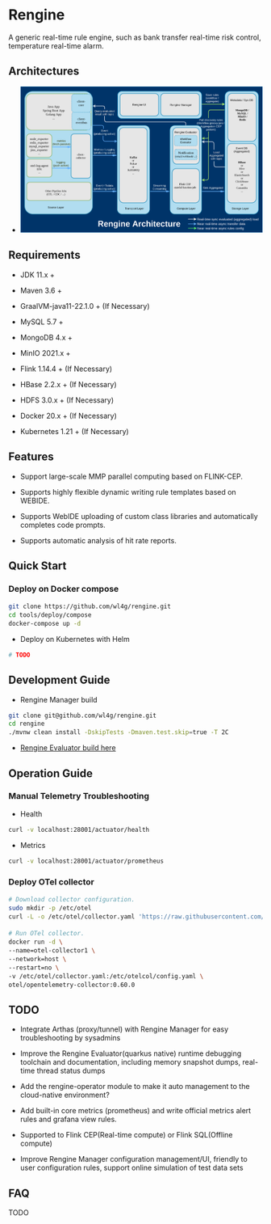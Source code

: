 # Rengine

A generic real-time rule engine, such as bank transfer real-time risk control, temperature real-time alarm.

## Architectures

- ![Global](docs/shots/rengine_architecture.png)

## Requirements

- JDK 11.x +

- Maven 3.6 +

- GraalVM-java11-22.1.0 + (If Necessary)

- MySQL 5.7 +

- MongoDB 4.x +

- MinIO 2021.x +

- Flink 1.14.4 + (If Necessary)

- HBase 2.2.x + (If Necessary)

- HDFS 3.0.x + (If Necessary)

- Docker 20.x + (If Necessary)

- Kubernetes 1.21 + (If Necessary)

## Features

- Support large-scale MMP parallel computing based on FLINK-CEP.

- Supports highly flexible dynamic writing rule templates based on WEBIDE.

- Supports WebIDE uploading of custom class libraries and automatically completes code prompts.

- Supports automatic analysis of hit rate reports.

## Quick Start

### Deploy on Docker compose

```bash
git clone https://github.com/wl4g/rengine.git
cd tools/deploy/compose
docker-compose up -d
```

- Deploy on Kubernetes with Helm

```bash
# TODO
```

## Development Guide

- Rengine Manager build

```bash
git clone git@github.com/wl4g/rengine.git
cd rengine
./mvnw clean install -DskipTests -Dmaven.test.skip=true -T 2C
```

- [Rengine Evaluator build here](evaluator/README.md)

## Operation Guide

### Manual Telemetry Troubleshooting

- Health

```bash
curl -v localhost:28001/actuator/health
```

- Metrics

```bash
curl -v localhost:28001/actuator/prometheus
```

### Deploy OTel collector

```bash
# Download collector configuration.
sudo mkdir -p /etc/otel
curl -L -o /etc/otel/collector.yaml 'https://raw.githubusercontent.com/wl4g/rengine/master/tools/operation/otel/collector.yaml'

# Run OTel collector.
docker run -d \
--name=otel-collector1 \
--network=host \
--restart=no \
-v /etc/otel/collector.yaml:/etc/otelcol/config.yaml \
otel/opentelemetry-collector:0.60.0
```

## TODO

- Integrate Arthas (proxy/tunnel) with Rengine Manager for easy troubleshooting by sysadmins

- Improve the Rengine Evaluator(quarkus native) runtime debugging toolchain and documentation, including memory snapshot dumps, real-time thread status dumps

- Add the rengine-operator module to make it auto management to the cloud-native environment?

- Add built-in core metrics (prometheus) and write official metrics alert rules and grafana view rules.

- Supported to Flink CEP(Real-time compute) or Flink SQL(Offline compute)

- Improve Rengine Manager configuration management/UI, friendly to user configuration rules, support online simulation of test data sets

## FAQ

TODO
